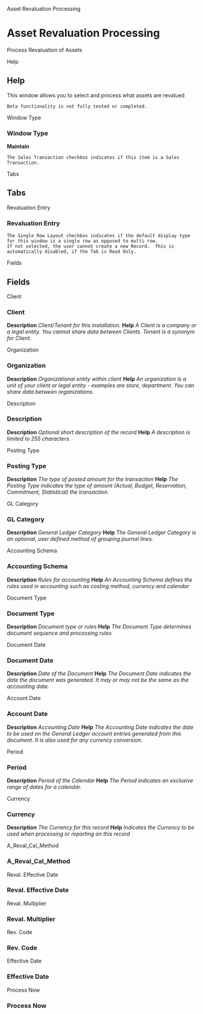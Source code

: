 
Asset Revaluation Processing
# Asset Revaluation Processing


Process Revaluation of Assets

Help
## Help

This window allows you to select and process what assets are revalued

```
Beta functionality is not fully tested or completed.
```
Window Type
### Window Type

**Maintain**

```
The Sales Transaction checkbox indicates if this item is a Sales Transaction.
```

Tabs
## Tabs


Revaluation Entry
### Revaluation Entry


```
The Single Row Layout checkbox indicates if the default display type for this window is a single row as opposed to multi row.
If not selected, the user cannot create a new Record.  This is automatically disabled, if the Tab is Read Only.
```
Fields
## Fields


Client
### Client

**Description**
 *Client/Tenant for this installation.*
**Help**
 *A Client is a company or a legal entity. You cannot share data between Clients. Tenant is a synonym for Client.*

Organization
### Organization

**Description**
 *Organizational entity within client*
**Help**
 *An organization is a unit of your client or legal entity - examples are store, department. You can share data between organizations.*

Description
### Description

**Description**
 *Optional short description of the record*
**Help**
 *A description is limited to 255 characters.*

Posting Type
### Posting Type

**Description**
 *The type of posted amount for the transaction*
**Help**
 *The Posting Type indicates the type of amount (Actual, Budget, Reservation, Commitment, Statistical) the transaction.*

GL Category
### GL Category

**Description**
 *General Ledger Category*
**Help**
 *The General Ledger Category is an optional, user defined method of grouping journal lines.*

Accounting Schema
### Accounting Schema

**Description**
 *Rules for accounting*
**Help**
 *An Accounting Schema defines the rules used in accounting such as costing method, currency and calendar*

Document Type
### Document Type

**Description**
 *Document type or rules*
**Help**
 *The Document Type determines document sequence and processing rules*

Document Date
### Document Date

**Description**
 *Date of the Document*
**Help**
 *The Document Date indicates the date the document was generated.  It may or may not be the same as the accounting date.*

Account Date
### Account Date

**Description**
 *Accounting Date*
**Help**
 *The Accounting Date indicates the date to be used on the General Ledger account entries generated from this document. It is also used for any currency conversion.*

Period
### Period

**Description**
 *Period of the Calendar*
**Help**
 *The Period indicates an exclusive range of dates for a calendar.*

Currency
### Currency

**Description**
 *The Currency for this record*
**Help**
 *Indicates the Currency to be used when processing or reporting on this record*

A_Reval_Cal_Method
### A_Reval_Cal_Method


Reval. Effective Date
### Reval. Effective Date


Reval. Multiplier
### Reval. Multiplier


Rev. Code
### Rev. Code


Effective Date
### Effective Date


Process Now
### Process Now

